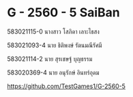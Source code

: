 # G - 2560 - 5 SaiBan 
583021115-0 นางสาว โสภิดา เลาะไธสง

583021093-4 นาย ธิติพงษ์ รัตนมณีรัศมี

583021114-2 นาย สุรเชษฐ์ บุญธรรม

583020369-4 นาย อนุรักษ์ อินทร์อุดม

https://github.com/TestGames1/G-2560-5
